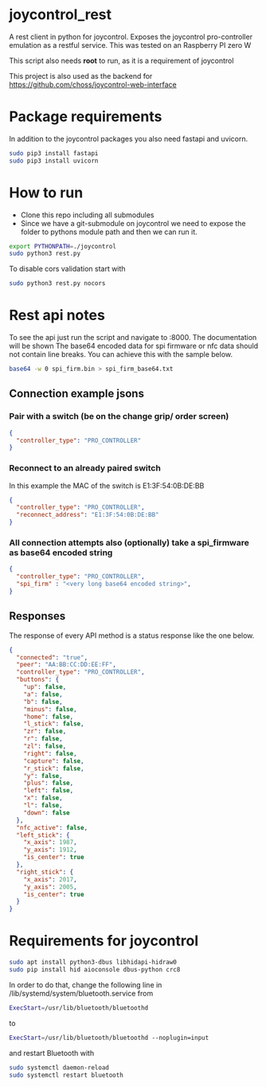 # joycontrol_rest

A rest client in python for joycontrol. Exposes the joycontrol pro-controller emulation as a restful service. This was tested on an Raspberry PI zero W

This script also needs **root** to run, as it is a requirement of joycontrol

This project is also used as the backend for https://github.com/choss/joycontrol-web-interface


# Package requirements

In addition to the joycontrol packages you also need fastapi and uvicorn.

```bash
sudo pip3 install fastapi
sudo pip3 install uvicorn
```

# How to run

- Clone this repo including all submodules
- Since we have a git-submodule on joycontrol we need to expose the folder to pythons module path and then we can run it.

```bash
export PYTHONPATH=./joycontrol
sudo python3 rest.py
```

To disable cors validation start with

```bash
sudo python3 rest.py nocors
```

# Rest api notes

To see the api just run the script and navigate to <ip>:8000. The documentation will be shown
The base64 encoded data for spi firmware or nfc data should not contain line breaks. You can achieve this with the sample below.

```bash
base64 -w 0 spi_firm.bin > spi_firm_base64.txt
```

## Connection example jsons

### Pair with a switch (be on the change grip/ order screen)

```json
{
  "controller_type": "PRO_CONTROLLER"
}
```

### Reconnect to an already paired switch

In this example the MAC of the switch is E1:3F:54:0B:DE:BB

```json
{
  "controller_type": "PRO_CONTROLLER",
  "reconnect_address": "E1:3F:54:0B:DE:BB"
}
```

### All connection attempts also (optionally) take a spi_firmware as base64 encoded string

```json
{
  "controller_type": "PRO_CONTROLLER",
  "spi_firm" : "<very long base64 encoded string>",
}
```

## Responses

The response of every API method is a status response like the one below.

```json
{
  "connected": "true",
  "peer": "AA:BB:CC:DD:EE:FF",
  "controller_type": "PRO_CONTROLLER",
  "buttons": {
    "up": false,
    "a": false,
    "b": false,
    "minus": false,
    "home": false,
    "l_stick": false,
    "zr": false,
    "r": false,
    "zl": false,
    "right": false,
    "capture": false,
    "r_stick": false,
    "y": false,
    "plus": false,
    "left": false,
    "x": false,
    "l": false,
    "down": false
  },
  "nfc_active": false,
  "left_stick": {
    "x_axis": 1987,
    "y_axis": 1912,
    "is_center": true
  },
  "right_stick": {
    "x_axis": 2017,
    "y_axis": 2005,
    "is_center": true
  }
}
```

# Requirements for joycontrol

```bash
sudo apt install python3-dbus libhidapi-hidraw0
sudo pip install hid aioconsole dbus-python crc8
```

In order to do that, change the following line in /lib/systemd/system/bluetooth.service from

```bash
ExecStart=/usr/lib/bluetooth/bluetoothd
```

to

```bash
ExecStart=/usr/lib/bluetooth/bluetoothd --noplugin=input
```

and restart Bluetooth with

```bash
sudo systemctl daemon-reload
sudo systemctl restart bluetooth
```
